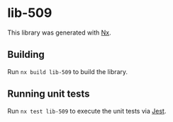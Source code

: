 # lib-509

This library was generated with [Nx](https://nx.dev).

## Building

Run `nx build lib-509` to build the library.

## Running unit tests

Run `nx test lib-509` to execute the unit tests via [Jest](https://jestjs.io).
